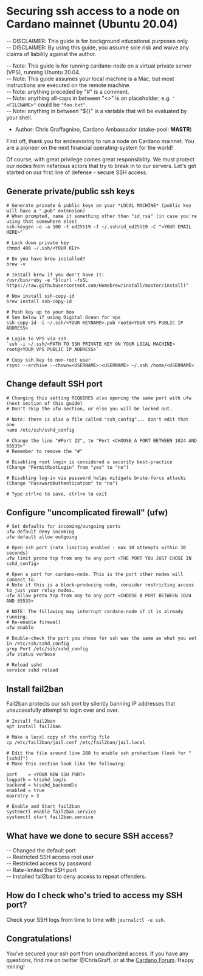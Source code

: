 # Securing ssh access to a node on Cardano mainnet (Ubuntu 20.04)

-- DISCLAIMER: This guide is for background educational purposes only.  
-- DISCLAIMER: By using this guide, you assume sole risk and waive any claims of liability against the author.  

-- Note: This guide is for running cardano-node  on a virtual private server (VPS), running Ubuntu 20.04.  
-- Note: This guide assumes your local machine is a Mac, but most instructions are executed on the remote machine.  
-- Note: anything preceded by "#" is a comment.  
-- Note: anything all-caps in between "<>" is an placeholder; e.g. `"<FILENAME>"` could be `"foo.txt"`.  
-- Note: anything in between "${}" is a variable that will be evaluated by your shell.  

* Author: Chris Graffagnino, Cardano Ambassador (stake-pool: __MASTR__)  

First off, thank you for endeavoring to run a node on Cardano mainnet. You are a pioneer on the next financial operating-system for the world!  

Of course, with great privilege comes great responsibility. We must protect our nodes from nefarious actors that try to break in to our servers. Let's get started on our first line of defense - secure SSH access.  

## Generate private/public ssh keys
```
# Generate private & public keys on your *LOCAL MACHINE* (public key will have a ".pub" extension)
# When prompted, name it something other than "id_rsa" (in case you're using that somewhere else)
ssh-keygen -o -a 100 -t ed25519 -f ~/.ssh/id_ed25519 -C "<YOUR EMAIL HERE>"

# Lock down private key
chmod 400 ~/.ssh/<YOUR KEY>

# Do you have brew installed?
brew -v

# Install brew if you don't have it:
/usr/bin/ruby -e "$(curl -fsSL https://raw.githubusercontent.com/Homebrew/install/master/install)"

# Now install ssh-copy-id
brew install ssh-copy-id

# Push key up to your box
# See below if using Digital Ocean for vps
ssh-copy-id -i ~/.ssh/<YOUR KEYNAME>.pub root@<YOUR VPS PUBLIC IP ADDRESS>

# Login to VPS via ssh
`ssh -i ~/.ssh/<PATH TO SSH PRIVATE KEY ON YOUR LOCAL MACHINE> root@<YOUR VPS PUBLIC IP ADDRESS>`

# Copy ssh key to non-root user
rsync --archive --chown=<USERNAME>:<USERNAME> ~/.ssh /home/<USERNAME>
```

## Change default SSH port
```
# Changing this setting REQUIRES also opening the same port with ufw (next section of this guide)
# Don't skip the ufw section, or else you will be locked out.

# Note: there is also a file called "ssh_config"... don't edit that one
nano /etc/ssh/sshd_config

# Change the line "#Port 22", to "Port <CHOOSE A PORT BETWEEN 1024 AND 65535>"
# Remember to remove the "#"

# Disabling root login is considered a security best-practice
(Change "PermitRootLogin" from "yes" to "no")

# Disabling log-in via password helps mitigate brute-force attacks
(Change "PasswordAuthentication" to "no")

# Type ctrl+o to save, ctrl+x to exit
```

## Configure "uncomplicated firewall" (ufw)
```
# Set defaults for incoming/outgoing ports
ufw default deny incoming
ufw default allow outgoing

# Open ssh port (rate limiting enabled - max 10 attempts within 30 seconds)
ufw limit proto tcp from any to any port <THE PORT YOU JUST CHOSE IN sshd_config>

# Open a port for cardano-node. This is the port other nodes will connect to.  
# Note if this is a block-producing node, consider restricting access to just your relay nodes.
ufw allow proto tcp from any to any port <CHOOSE A PORT BETWEEN 1024 AND 65535>

# NOTE: The following may interrupt cardano-node if it is already running.
# Re-enable firewall
ufw enable

# Double-check the port you chose for ssh was the same as what you set in /etc/ssh/sshd_config
grep Port /etc/ssh/sshd_config			
ufw status verbose

# Reload sshd
service sshd reload
```

## Install fail2ban
Fail2ban protects our ssh port by silently banning IP addresses that unsucessfully attempt to login over and over.
```
# Install fail2ban
apt install fail2ban

# Make a local copy of the config file
cp /etc/fail2ban/jail.conf /etc/fail2ban/jail.local

# Edit the file around line 288 to enable ssh protection (look for "[sshd]")
# Make this section look like the following:

port    = <YOUR NEW SSH PORT>
logpath = %(sshd_log)s
backend = %(sshd_backend)s
enabled = true
maxretry = 3

# Enable and Start fail2ban
systemctl enable fail2ban.service
systemctl start fail2ban.service
```

## What have we done to secure SSH access?
-- Changed the default port  
-- Restricted SSH access root user  
-- Restricted access by password  
-- Rate-limited the SSH port  
-- Installed  fail2ban to deny access to repeat offenders.  

## How do I check who's tried to access my SSH port?
Check your SSH logs from time to time with `journalctl -u ssh`.  

## Congratulations!
You've secured your ssh port from unauthorized access. If you have any questions, find me on twitter @ChrisGraff, or at the [Cardano Forum](https://forum.cardano.org/c/english/operators-talk/119). Happy mining!


